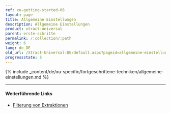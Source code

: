 ```yaml
---
ref: xu-getting-started-06
layout: page
title: Allgemeine Einstellungen
description: Allgemeine Einstellungen
product: xtract-universal
parent: erste-schritte
permalink: /:collection/:path
weight: 6
lang: de_DE
old_url: /Xtract-Universal-DE/default.aspx?pageid=allgemeine-einstellungen
progressstate: 5
---
```

{% include _content/de/xu-specific/fortgeschrittene-techniken/allgemeine-einstellungen.md %}

*******
#### Weiterführende Links

- [Filterung von Extraktionen](../fortgeschrittene-techniken/regulaere-ausdruecke)
